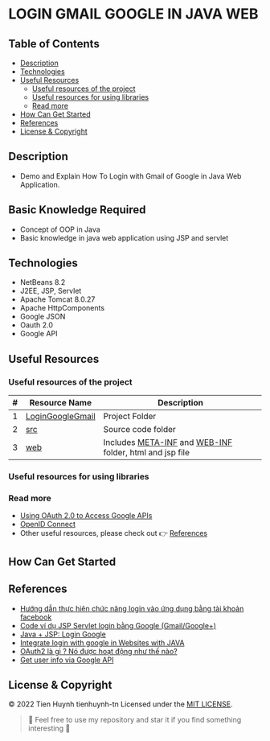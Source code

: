 # LOGIN GMAIL GOOGLE IN JAVA WEB

## Table of Contents
- [Description](#description)
- [Technologies](#technologies)
- [Useful Resources](#useful-resources)
  - [Useful resources of the project](#useful-resources-of-the-project)
  - [Useful resources for using libraries](#useful-resources-for-using-libraries)
  - [Read more](#read-more)
- [How Can Get Started](#how-can-get-started)
- [References](#references)
- [License & Copyright](#license--copyright)

## Description
- Demo and Explain How To Login with Gmail of Google in Java Web Application.

## Basic Knowledge Required
- Concept of OOP in Java
- Basic knowledge in java web application using JSP and servlet

## Technologies
- NetBeans 8.2
- J2EE, JSP, Servlet
- Apache Tomcat 8.0.27
- Apache HttpComponents
- Google JSON
- Oauth 2.0
- Google API

## Useful Resources

### Useful resources of the project

#| Resource Name | Description
-| ------------- | -----------
1| [LoginGoogleGmail](https://github.com/tienhuynh-tn/login-google-gmail/tree/main/LoginGoogleGmail) | Project Folder
2| [src](https://github.com/tienhuynh-tn/login-google-gmail/tree/main/LoginGoogleGmail/src) | Source code folder
3| [web](https://github.com/tienhuynh-tn/login-google-gmail/tree/main/LoginGoogleGmail/web) | Includes [META-INF](https://github.com/tienhuynh-tn/login-google-gmail/tree/main/LoginGoogleGmail/web/META-INF) and [WEB-INF](https://github.com/tienhuynh-tn/login-google-gmail/tree/main/LoginGoogleGmail/web/WEB-INF) folder, html and jsp file

### Useful resources for using libraries

### Read more
- [Using OAuth 2.0 to Access Google APIs](https://developers.google.com/identity/protocols/oauth2)
- [OpenID Connect](https://developers.google.com/identity/protocols/oauth2/openid-connect)
- Other useful resources, please check out 👉 [References](#references)

## How Can Get Started

## References
- [Hướng dẫn thực hiện chức năng login vào ứng dụng bằng tài khoản facebook](http://www.kieutrongkhanh.net/2016/08/huong-dan-thuc-hien-chuc-nang-login-vao.html)
- [Code ví dụ JSP Servlet login bằng Google (Gmail/Google+)](https://stackjava.com/jsp-servlet/code-vi-du-jsp-servlet-login-bang-google-java-web.html)
- [Java + JSP: Login Google](https://youtu.be/bCkGaym6SSQ)
- [Integrate login with google in Websites with JAVA](https://chillyfacts.com/integrate-login-with-google-in-websites-with-java/)
- [OAuth2 là gì ? Nó được hoạt động như thế nào?](https://hocspringboot.net/2020/11/30/oauth2-la-gi-no-duoc-hoat-dong-nhu-the-nao/)
- [Get user info via Google API](https://stackoverflow.com/questions/7130648/get-user-info-via-google-api)

## License & Copyright
&copy; 2022 Tien Huynh tienhuynh-tn Licensed under the [MIT LICENSE](https://github.com/tienhuynh-tn/login-google-gmail/blob/main/LICENSE).

> :love_you_gesture: Feel free to use my repository and star it if you find something interesting :love_you_gesture:
